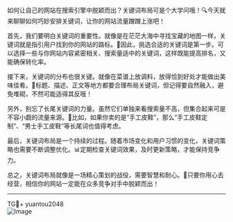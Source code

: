 如何让自己的网站在搜索引擎中脱颖而出？关键词布局可是个大学问哦！🔍今天就来聊聊如何巧妙安排关键词，让你的网站流量蹭蹭上涨吧！

首先，我们要明白关键词的重要性。就像是在茫茫大海中寻找宝藏的地图一样，关键词就是指引用户找到你的网站的路标。🎯因此，挑选合适的关键词是第一步。可以选择一些与你网站内容紧密相关、搜索量适中的关键词，这样既能提高排名，又能确保转化率。

接下来，关键词的分布也很关键。就像在菜谱上放调料，放得恰到好处才能做出美味佳肴。🌈标题、描述、正文等地方都要合理布局关键词，但记得要自然融入，避免堆砌，不然可能适得其反哦！

另外，别忘了长尾关键词的力量。虽然它们单独来看搜索量不高，但集合起来可是不容小觑的流量来源。🌱比如，如果你卖的是“手工皮鞋”，那么“手工皮鞋定制”、“男士手工皮鞋”等长尾词也值得考虑。

最后，关键词布局是一个持续的过程。随着市场变化和用户习惯的变化，关键词策略也需要不断调整优化。📊定期检查关键词效果，及时更新策略，才能保持竞争力。

总之，关键词布局就像是一场精心策划的战役，需要智慧和耐心。💪只要你用心去经营，相信你的网站一定能在众多竞争对手中脱颖而出！

---

TG💪+ yuantou2048  
![Image](https://github.com/user-attachments/assets/42a5a4a5-fea9-4a1d-8aa0-73e57e430cca)